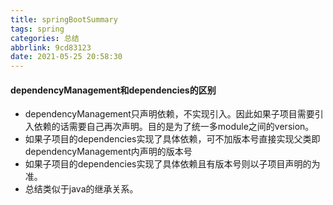 ```yaml
---
title: springBootSummary
tags: spring
categories: 总结
abbrlink: 9cd83123
date: 2021-05-25 20:58:30
---
```


#### dependencyManagement和dependencies的区别

- dependencyManagement只声明依赖，不实现引入。因此如果子项目需要引入依赖的话需要自己再次声明。目的是为了统一多module之间的version。
- 如果子项目的dependencies实现了具体依赖，可不加版本号直接实现父类即dependencyManagement内声明的版本号
- 如果子项目的dependencies实现了具体依赖且有版本号则以子项目声明的为准。
- 总结类似于java的继承关系。